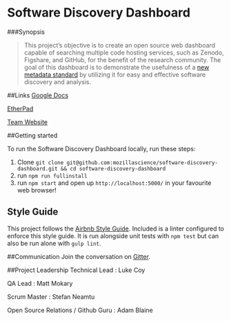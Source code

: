 # Software Discovery Dashboard

###Synopsis

>This project’s objective is to create an open source web dashboard capable of searching multiple code hosting services, such as Zenodo, Figshare, and GitHub, for the benefit of the research community. The goal of this dashboard is to demonstrate the usefulness of a [new metadata standard](https://github.com/mbjones/codemeta) by utilizing it for easy and effective software discovery and analysis.

##Links
[Google Docs](https://drive.google.com/folderview?id=0B_kNLNI7Rky0fl9hZE9xZF9GV3FVSHVqdjVSV0tONDhlV2JRcWhEZWx3cDdQaXpNY2U1SEk&usp=sharing)

[EtherPad](https://public.etherpad-mozilla.org/p/sciencelab-sdd)

[Team Website](http://mozillascience.github.io/software-discovery-dashboard/)

##Getting started

To run the Software Discovery Dashboard locally, run these steps:

1. Clone `git clone git@github.com:mozillascience/software-discovery-dashboard.git && cd software-discovery-dashboard`
2. run `npm run fullinstall`
3. run `npm start` and open up `http://localhost:5000/` in your favourite web browser!

## Style Guide
This project follows the [Airbnb Style Guide](https://github.com/airbnb/javascript).
Included is a linter configured to enforce this style guide. It is run alongside
unit tests with `npm test` but can also be run alone with `gulp lint`.

##Communication
Join the conversation on [Gitter](https://gitter.im/mozillascience/SoftwareDiscoveryDashboard).

##Project Leadership
Technical Lead : Luke Coy

QA Lead : Matt Mokary

Scrum Master : Stefan Neamtu

Open Source Relations / Github Guru : Adam Blaine

